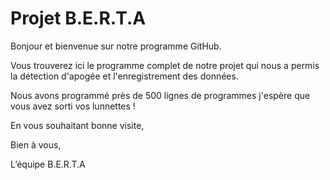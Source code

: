 # Projet B.E.R.T.A

Bonjour et bienvenue sur notre programme GitHub.

Vous trouverez ici le programme complet de notre projet qui nous a permis la détection d'apogée et l'enregistrement des données. 

Nous avons programmé près de 500 lignes de programmes j'espère que vous avez sorti vos lunnettes !

En vous souhaitant bonne visite,

Bien à vous,

L’équipe B.E.R.T.A

